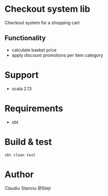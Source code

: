 # Checkout system lib

Checkout system for a shopping cart

## Functionality

- calculate basket price
- apply discount promotions per item category

# Support

- scala 2.13
 
# Requirements

- sbt
 
# Build & test
```
sbt clean test
```

# Author
Claudiu Stanciu @Stejr
